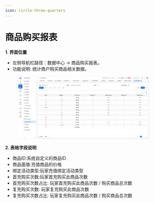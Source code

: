 ```yaml
---
icon: circle-three-quarters
---
```


# 商品购买报表

**1. 界面位置**

* 左侧导航栏路径：数据中心 → 商品购买报表。
* 功能说明: 统计商户购买商品相关数据。

<figure><img src="../.gitbook/assets/image (44).png" alt=""><figcaption></figcaption></figure>

**2. 表格字段说明**

* 商品ID:系统自定义的商品ID
* 商品面值:充值商品的价格
* 绑定活动类型:玩家充值绑定活动类型
* 首充购买次数:玩家首充购买此商品次数
* 首充购买次数占比: 玩家首充购买此商品次数 / 购买商品总次数
* 复充购买次数: 玩家复充购买此商品次数
* 复充购买次数占比: 玩家复充购买此商品次数 / 购买商品总次数
